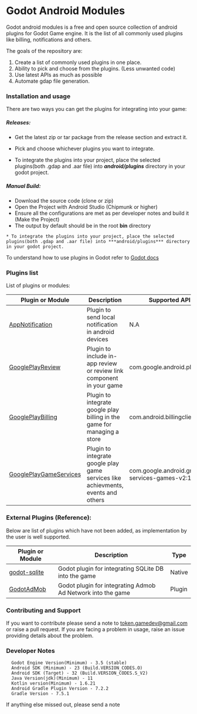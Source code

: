 # Godot Android Modules

Godot android modules is a free and open source collection of android plugins for Godot Game engine. 
It is the list of all commonly used plugins like billing, notifications and others.

The goals of the repository are:
1. Create a list of commonly used plugins in one place.
2. Ability to pick and choose from the plugins. (Less unwanted code)
3. Use latest APIs as much as possible
4. Automate gdap file generation.

### Installation and usage

There are two ways you can get the plugins for integrating into your game:


##### Releases:
   * Get the latest zip or tar package from the release section and extract it.

   * Pick and choose whichever plugins you want to integrate.   

   * To integrate the plugins into your project, place the selected plugins(both .gdap and .aar file) into ***android/plugins*** directory in your godot project.


##### Manual Build:
   * Download the source code (clone or zip)
   * Open the Project with Android Studio (Chipmunk or higher)
   * Ensure all the configurations are met as per developer notes and build it (Make the Project)
   * The output by default should be in the root **bin** directory

    * To integrate the plugins into your project, place the selected plugins(both .gdap and .aar file) into ***android/plugins*** directory in your godot project.

 
To understand how to use plugins in Godot refer to [Godot docs](https://docs.godotengine.org/en/stable/tutorials/platform/android/android_plugin.html)


### Plugins list

List of plugins or modules:

| Plugin or Module | Description | Supported API Version |
| ---------------- | ----------- | --------------------- |
| [AppNotification](app-notification/README.md) | Plugin to send local notification in android devices | N.A |
| [GooglePlayReview](google-play-review/README.md) | Plugin to include in-app review or review link component in your game | com.google.android.play:review:2.0.1 |
| [GooglePlayBilling](google-play-billing/README.md) | Plugin to integrate google play billing in the game for managing a store | com.android.billingclient:billing:5.1.0 |
| [GooglePlayGameServices](google-play-game-services/README.md) | Plugin to integrate google play game services like achievments, events and others | com.google.android.gms:play-services-games-v2:17.0.0 |


### External Plugins (Reference):
Below are list of plugins which have not been added, as implementation by the user is well supported.

| Plugin or Module | Description | Type |
| ---------------- | ----------- | ---- |
| [godot-sqlite](https://github.com/2shady4u/godot-sqlite) | Godot plugin for integrating SQLite DB into the game | Native |
| [GodotAdMob](https://github.com/Shin-NiL/Godot-Android-Admob-Plugin) | Godot plugin for integrating Admob Ad Network into the game | Plugin |

### Contributing and Support

If you want to contribute please send a note to token.gamedev@gmail.com or raise a pull request.
If you are facing a problem in usage, raise an issue providing details about the problem.

### Developer Notes

      Godot Engine Version(Minimum) - 3.5 (stable)
      Android SDK (Minimum) - 23 (Build.VERSION_CODES.O)
      Android SDK (Target) - 32 (Build.VERSION_CODES.S_V2)
      Java Version(jdk)(Minimum) - 11
      Kotlin version(Minimum) - 1.6.21
      Android Gradle Plugin Version - 7.2.2
      Gradle Version - 7.5.1

If anything else missed out, please send a note 



